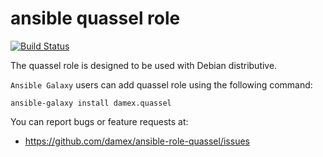 # ansible quassel role

[![Build Status](https://travis-ci.com/damex/ansible-role-quassel.svg?branch=master)](https://travis-ci.com/damex/ansible-role-quassel)

The quassel role is designed to be used with Debian distributive.

`Ansible Galaxy` users can add quassel role using the following command:

`ansible-galaxy install damex.quassel`

You can report bugs or feature requests at:

* https://github.com/damex/ansible-role-quassel/issues
